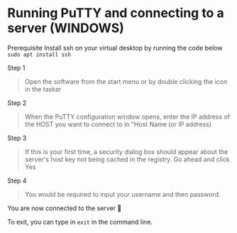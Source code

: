 # Running PuTTY and connecting to a server (WINDOWS)

Prerequisite 
Install ssh on your virtual desktop by running the code below
`sudo apt install ssh`

Step 1
> Open the software from the start menu or by double clicking the icon in the taskar

Step 2
> When the PuTTY configuration window opens, enter the IP address of the HOST you want to connect to in "Host Name (or IP address)

Step 3
> If this is your first time, a security dialog box should appear about the server's host key not being cached in the registry. Go ahead and click Yes

Step 4
> You would be required to input your username and then password.

You are now connected to the server 🎉

To exit, you can type in `exit` in the command line.
